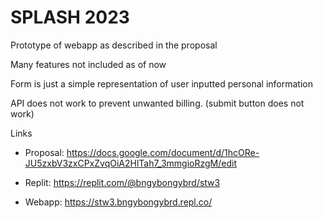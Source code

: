 # SPLASH 2023

Prototype of webapp as described in the proposal

Many features not included as of now

Form is just a simple representation of user inputted personal information

API does not work to prevent unwanted billing.
(submit button does not work)

Links

- Proposal: https://docs.google.com/document/d/1hcORe-JU5zxbV3zxCPxZvqOiA2HlTah7_3mmgioRzgM/edit

- Replit: https://replit.com/@bngybongybrd/stw3

- Webapp: https://stw3.bngybongybrd.repl.co/
